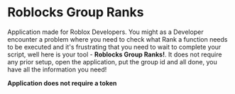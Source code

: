# Roblocks Group Ranks
Application made for Roblox Developers. You might as a Developer encounter a problem where you need to check what Rank a function needs to be executed and it's frustrating that you need to wait to complete your script, well here is your tool - **Roblocks Group Ranks!**. It does not require any prior setup, open the application, put the group id and all done, you have all the information you need!

**Application does not require a token**
